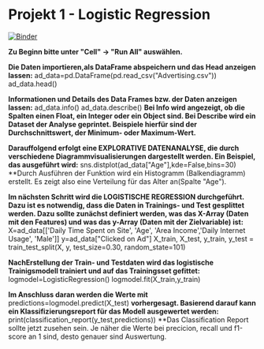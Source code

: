 # Projekt 1 - Logistic Regression

[![Binder](https://mybinder.org/badge_logo.svg)](https://mybinder.org/v2/gh/yenvyhh/Logistic-Regression/main?filepath=Logistische%20Regression%20-%20Projekt%201.ipynb)


**Zu Beginn bitte unter "Cell" -> "Run All" auswählen.**

**Die Daten importieren,als DataFrame abspeichern und das Head anzeigen lassen:**
ad_data=pd.DataFrame(pd.read_csv("Advertising.csv"))
ad_data.head()

**Informationen und Details des Data Frames bzw. der Daten anzeigen lassen:**
ad_data.info()
ad_data.describe()
**Bei Info wird angezeigt, ob die Spalten einen Float, ein Integer oder ein Object sind. Bei Describe wird ein Dataset der Analyse geprintet. Beispiele hierfür sind der Durchschnittswert, der Minimum- oder Maximum-Wert.**

**Darauffolgend erfolgt eine EXPLORATIVE DATENANALYSE, die durch verschiedene Diagrammvisualisierungen dargestellt werden. Ein Beispiel, das ausgeführt wird:**
sns.distplot(ad_data["Age"],kde=False,bins=30) 
**Durch Ausführen der Funktion wird ein Histogramm (Balkendiagramm) erstellt. Es zeigt also eine Verteilung für das Alter an(Spalte "Age").

**Im nächsten Schritt wird die LOGISTISCHE REGRESSION durchgeführt. Dazu ist es notwendig, dass die Daten in Trainings- und Test gesplittet werden. Dazu sollte zunächst definiert werden, was das X-Array (Daten mit den Features) und was das y-Array (Daten mit der Zielvariable) ist:**
X=ad_data[['Daily Time Spent on Site', 'Age', 'Area Income','Daily Internet Usage', 'Male']]
y=ad_data["Clicked on Ad"]
X_train, X_test, y_train, y_test = train_test_split(X, y, test_size=0.30, random_state=101)

**NachErstellung der Train- und Testdaten wird das logistische Trainigsmodell trainiert und auf das Trainingsset gefittet:**
logmodel=LogisticRegression()
logmodel.fit(X_train,y_train)

**Im Anschluss daran werden die Werte mit**
predictions=logmodel.predict(X_test)
**vorhergesagt. Basierend darauf kann ein Klassifizierungsreport für das Modell ausgewertet werden:**
print(classification_report(y_test,predictions))
**Das Classification Report sollte jetzt zusehen sein. Je näher die Werte bei precicion, recall und f1-score an 1 sind, desto genauer sind Auswertung. 


